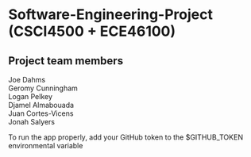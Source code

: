 # Software-Engineering-Project (CSCI4500 + ECE46100) 

## Project team members

Joe Dahms<br>
Geromy Cunningham<br> 
Logan Pelkey<br>
Djamel Almabouada<br>
Juan Cortes-Vicens<br>
Jonah Salyers<br>

<p>To run the app properly, add your GitHub token to the $GITHUB_TOKEN environmental variable</p>


